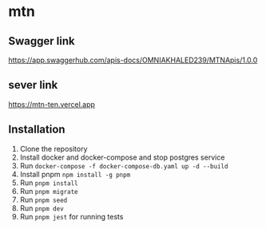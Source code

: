 # mtn

## Swagger link

https://app.swaggerhub.com/apis-docs/OMNIAKHALED239/MTNApis/1.0.0


## sever link 
https://mtn-ten.vercel.app


## Installation

1. Clone the repository
2. Install docker and docker-compose and stop postgres service
3. Run `docker-compose -f docker-compose-db.yaml up -d --build`
4. Install pnpm `npm install -g pnpm`
5. Run `pnpm install`
6. Run `pnpm migrate`
7. Run `pnpm seed`
8. Run `pnpm dev`
8. Run `pnpm jest` for running tests
